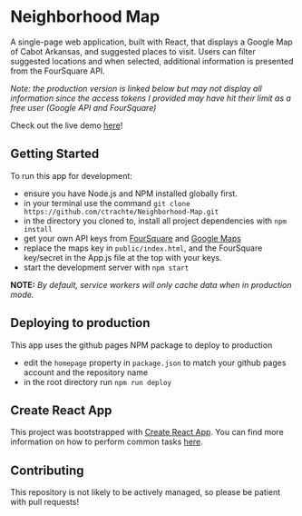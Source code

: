 # Neighborhood Map
A single-page web application, built with React, that displays a Google Map of Cabot Arkansas, and suggested places to visit. Users can filter suggested locations and when selected, additional information is presented from the FourSquare API.

*Note: the production version is linked below but may not display all information since the access tokens I provided may have hit their limit as a free user (Google API and FourSquare)*

Check out the live demo [here](https://ctrachte.github.io/Neighborhood-Map/)!

## Getting Started

To run this app for development:

* ensure you have Node.js and NPM installed globally first.
* in your terminal use the command `git clone https://github.com/ctrachte/Neighborhood-Map.git`
* in the directory you cloned to, install all project dependencies with `npm install`
* get your own API keys from [FourSquare](https://developer.foursquare.com/docs/api/configuration/authentication) and [Google Maps](https://developers.google.com/maps/documentation/javascript/get-api-key)
* replace the maps key in `public/index.html`, and the FourSquare key/secret in the App.js file at the top with your keys.
* start the development server with `npm start`

**NOTE:** *By default, service workers will only cache data when in production mode.*

## Deploying to production
 This app uses the github pages NPM package to deploy to production
 * edit the `homepage` property in `package.json` to match your github pages account and the repository name
 * in the root directory run `npm run deploy`

## Create React App

This project was bootstrapped with [Create React App](https://github.com/facebookincubator/create-react-app). You can find more information on how to perform common tasks [here](https://github.com/facebookincubator/create-react-app/blob/master/packages/react-scripts/template/README.md).

## Contributing

This repository is not likely to be actively managed, so please be patient with pull requests!
